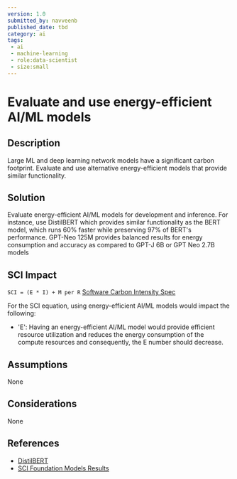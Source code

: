 ```yaml
---
version: 1.0
submitted_by: navveenb
published_date: tbd
category: ai
tags: 
 - ai
 - machine-learning
 - role:data-scientist
 - size:small
---
```


# Evaluate and use energy-efficient AI/ML models

## Description

Large ML and deep learning network models have a significant carbon footprint. Evaluate and use alternative energy-efficient models that provide similar functionality.


## Solution
Evaluate energy-efficient AI/ML models for development and inference. For instance, use DistilBERT which provides similar functionality as the BERT model, which runs 60% faster while preserving 97% of BERT's performance. GPT-Neo 125M provides balanced results for energy consumption and accuracy as compared to GPT-J 6B or GPT Neo 2.7B models 


## SCI Impact
`SCI = (E * I) + M per R`
[Software Carbon Intensity Spec](https://grnsft.org/sci)

For the SCI equation, using energy-efficient AI/ML models would impact the following:

- 'E':  Having an energy-efficient AI/ML model would provide efficient resource utilization and reduces the energy consumption of the compute resources and consequently, the E number should decrease.

## Assumptions
None 

## Considerations
None

## References
- [DistilBERT](https://blog.tensorflow.org/2020/05/how-hugging-face-achieved-2x-performance-boost-question-answering.html)
- [SCI Foundation Models Results](https://github.com/Green-Software-Foundation/eval_sci_of_foundation_models/blob/main/Report/SCI_Foundation_Models_Preliminary_Results.pdf)
